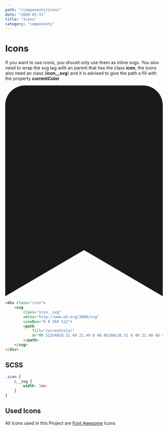 ```yaml
---
path: "/components/icons"
date: "2020-01-11"
title: "Icons"
category: "components"
---
```


# Icons

If you want to use icons, you should only use them as inline svgs. You also need to wrap the svg tag with an parent that has the class **icon**, the icons also need an class (**icon__svg**) and it is advised to give the path a fill with the property **currentColor**

<div class="icon margin-bottom-20">
	<svg 
		class="icon__svg" 
		xmlns="http://www.w3.org/2000/svg" 
		viewBox="0 0 384 512">
		<path 
			fill="currentColor" 
			d="M0 512V48C0 21.49 21.49 0 48 0h288c26.51 0 48 21.49 48 48v464L192 400 0 512z">
		</path>
	</svg>
</div>

```html
<div class="icon">
	<svg 
		class="icon__svg" 
		xmlns="http://www.w3.org/2000/svg" 
		viewBox="0 0 384 512">
		<path 
			fill="currentColor" 
			d="M0 512V48C0 21.49 21.49 0 48 0h288c26.51 0 48 21.49 48 48v464L192 400 0 512z">
		</path>
	</svg>
</div>
```

## SCSS

```css
.icon {
	&__svg {
		width: 1em;
	}
}
```

## Used Icons

All Icons used in this Project are [Font Awesome](https://fontawesome.com/) Icons